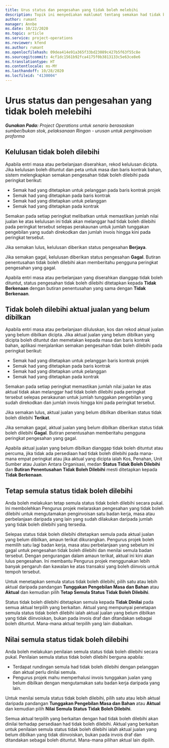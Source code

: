 ```yaml
---
title: Urus status dan pengesahan yang tidak boleh melebihi
description: Topik ini menyediakan maklumat tentang semakan had tidak boleh dilebihi yang dilaksanakan dalam Project Operations.
author: rumant
manager: Annbe
ms.date: 10/22/2020
ms.topic: article
ms.service: project-operations
ms.reviewer: kfend
ms.author: rumant
ms.openlocfilehash: 09dea414e91a365f33bd23089c427b5f63f55c8e
ms.sourcegitcommit: 4cf1dc1561b92fca4175f0b3813133c5e63ce8e6
ms.translationtype: HT
ms.contentlocale: ms-MY
ms.lasthandoff: 10/28/2020
ms.locfileid: "4130004"
---
```

# <a name="manage-not-to-exceed-status-and-validations"></a>Urus status dan pengesahan yang tidak boleh melebihi 

_**Gunakan Pada:** Project Operations untuk senario berasaskan sumber/bukan stok, pelaksanaan Ringan - urusan untuk penginvoisan proforma_

## <a name="not-to-exceed-on-approvals"></a>Kelulusan tidak boleh dilebihi

Apabila entri masa atau perbelanjaan diserahkan, rekod kelulusan dicipta. Jika kelulusan boleh dituntut dan peta untuk masa dan baris kontrak bahan, sistem melengkapkan semakan pengesahan tidak boleh dilebihi pada peringkat berikut:

  - Semak had yang ditetapkan untuk pelanggan pada baris kontrak projek
  - Semak had yang ditetapkan pada baris kontrak
  - Semak had yang ditetapkan untuk pelanggan
  - Semak had yang ditetapkan pada kontrak

Semakan pada setiap peringkat melibatkan untuk memastikan jumlah nilai jualan ke atas kelulusan ini tidak akan melanggar had tidak boleh dilebihi pada peringkat tersebut selepas perakaunan untuk jumlah tunggakan pengebilan yang sudah direkodkan dan jumlah invois hingga kini pada peringkat tersebut.

Jika semakan lulus, kelulusan diberikan status pengesahan **Berjaya**.

Jika semakan gagal, kelulusan diberikan status pengesahan **Gagal**. Butiran penentusahan tidak boleh dilebihi akan memberitahu pengguna peringkat pengesahan yang gagal.

Apabila entri masa atau perbelanjaan yang diserahkan dianggap tidak boleh dituntut, status pengesahan tidak boleh dilebihi ditetapkan kepada **Tidak Berkenaan** dengan butiran penentusahan yang sama dengan **Tidak Berkenaan**.

## <a name="not-to-exceed-on-unbilled-sales-actuals"></a>Tidak boleh dilebihi aktual jualan yang belum dibilkan

Apabila entri masa atau perbelanjaan diluluskan, kos dan rekod aktual jualan yang belum dibilkan dicipta. Jika aktual jualan yang belum dibilkan yang dicipta boleh dituntut dan memetakan kepada masa dan baris kontrak bahan, aplikasi menjalankan semakan pengesahan tidak boleh dilebihi pada peringkat berikut:

  - Semak had yang ditetapkan untuk pelanggan baris kontrak projek
  - Semak had yang ditetapkan pada baris kontrak
  - Semak had yang ditetapkan untuk pelanggan
  - Semak had yang ditetapkan pada kontrak

Semakan pada setiap peringkat memastikan jumlah nilai jualan ke atas aktual tidak akan melanggar had tidak boleh dilebihi pada peringkat tersebut selepas perakaunan untuk jumlah tunggakan pengebilan yang sudah direkodkan dan jumlah invois hingga kini pada peringkat tersebut.

Jika semakan lulus, aktual jualan yang belum dibilkan diberikan status tidak boleh dilebihi **Terikat**.

Jika semakan gagal, aktual jualan yang belum dibilkan diberikan status tidak boleh dilebihi **Gagal**. Butiran penentusahan memberitahu pengguna peringkat pengesahan yang gagal.

Apabila aktual jualan yang belum dibilkan dianggap tidak boleh dituntut atau percuma, jika tidak ada persediaan had tidak boleh dilebihi pada mana-mana empat peringkat atau jika aktual yang dicipta ialah Kos, Penahan, Unit Sumber atau Jualan Antara Organisasi, medan **Status Tidak Boleh Dilebihi** dan **Butiran Penentusahan Tidak Boleh Dilebihi** mesti ditetapkan kepada **Tidak Berkenaan**.

## <a name="reset-the-not-to-exceed-status"></a>Tetap semula status tidak boleh dilebihi

Anda boleh melakukan tetap semula status tidak boleh dilebihi secara pukal. Ini membolehkan Pengurus projek melaraskan pengesahan yang tidak boleh dilebihi untuk mengutamakan penginvoisan satu badan kerja, masa atau perbelanjaan daripada yang lain yang sudah dilakukan daripada jumlah yang tidak boleh dilebihi yang tersedia.

Selepas status tidak boleh dilebihi ditetapkan semula pada aktual jualan yang belum dibilkan, amaun terikat dikurangkan. Pengurus projek boleh memilih satu lagi badan kerja, masa atau perbelanjaan yang sebelum ini gagal untuk pengesahan tidak boleh dilebihi dan menilai semula badan tersebut. Dengan pengurangan dalam amaun terikat, aktual ini kini akan lulus pengesahan. Ini membantu Pengurus projek menggunakan lebih banyak pengaruh dan kawalan ke atas transaksi yang boleh diinvois untuk tempoh tersebut.

Untuk menetapkan semula status tidak boleh dilebihi, pilih satu atau lebih aktual daripada pandangan **Tunggakan Pengebilan Masa dan Bahan** atau **Aktual** dan kemudian pilih **Tetap Semula Status Tidak Boleh Dilebihi**.

Status tidak boleh dilebihi ditetapkan semula kepada **Tidak Dinilai** pada semua aktual terpilih yang berkaitan. Aktual yang mempunyai penetapan semula status tidak boleh dilebihi ialah aktual jualan yang belum dibilkan yang tidak diinvoiskan, bukan pada invois draf dan ditandakan sebagai boleh dituntut. Mana-mana aktual terpilih yang lain diabaikan.

## <a name="reevaluate-not-to-exceed-status"></a>Nilai semula status tidak boleh dilebihi

Anda boleh melakukan penilaian semula status tidak boleh dilebihi secara pukal. Penilaian semula status tidak boleh dilebihi berguna apabila:

  - Terdapat rundingan semula had tidak boleh dilebihi dengan pelanggan dan aktual perlu dinilai semula.
  - Pengurus projek mahu memperhalusi invois tunggakan jualan yang belum dibilkan dengan mengutamakan satu badan kerja daripada yang lain.

Untuk menilai semula status tidak boleh dilebihi, pilih satu atau lebih aktual daripada pandangan **Tunggakan Pengebilan Masa dan Bahan** atau **Aktual** dan kemudian pilih **Nilai Semula Status Tidak Boleh Dilebihi**.

Semua aktual terpilih yang berkaitan dengan had tidak boleh dilebihi akan dinilai terhadap persediaan had tidak boleh dilebihi. Aktual yang berkaitan untuk penilaian semula status tidak boleh dilebihi ialah aktual jualan yang belum dibilkan yang tidak diinvoiskan, bukan pada invois draf dan ditandakan sebagai boleh dituntut. Mana-mana pilihan aktual lain dipilih.
